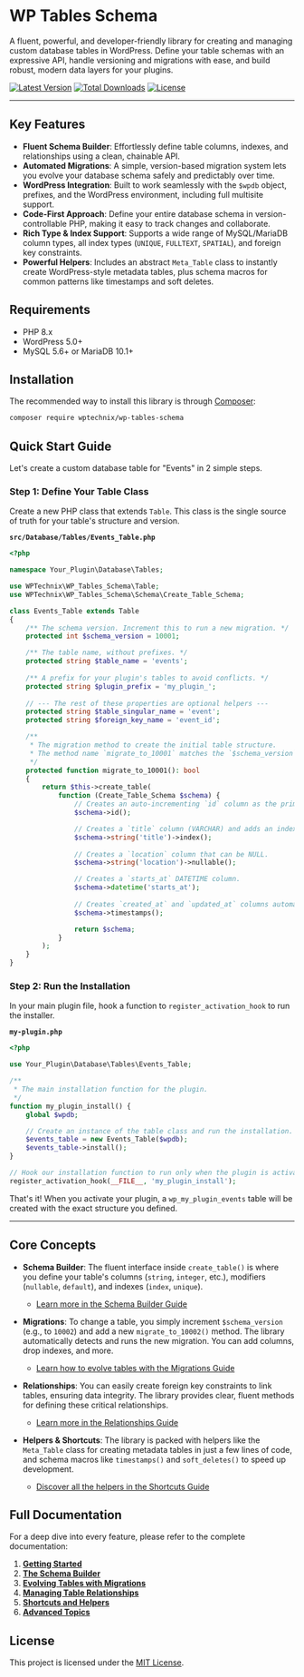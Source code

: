 # WP Tables Schema

A fluent, powerful, and developer-friendly library for creating and managing custom database tables in WordPress. Define your table schemas with an expressive API, handle versioning and migrations with ease, and build robust, modern data layers for your plugins.

[![Latest Version](https://img.shields.io/packagist/v/wptechnix/wp-tables-schema.svg?style=for-the-badge)](https://packagist.org/packages/wptechnix/wp-tables-schema)
[![Total Downloads](https://img.shields.io/packagist/dt/wptechnix/wp-tables-schema.svg?style=for-the-badge)](https://packagist.org/packages/wptechnix/wp-tables-schema)
[![License](https://img.shields.io/packagist/l/wptechnix/wp-tables-schema.svg?style=for-the-badge)](https://packagist.org/packages/wptechnix/wp-tables-schema)

---

## Key Features

-   **Fluent Schema Builder**: Effortlessly define table columns, indexes, and relationships using a clean, chainable API.
-   **Automated Migrations**: A simple, version-based migration system lets you evolve your database schema safely and predictably over time.
-   **WordPress Integration**: Built to work seamlessly with the `$wpdb` object, prefixes, and the WordPress environment, including full multisite support.
-   **Code-First Approach**: Define your entire database schema in version-controllable PHP, making it easy to track changes and collaborate.
-   **Rich Type & Index Support**: Supports a wide range of MySQL/MariaDB column types, all index types (`UNIQUE`, `FULLTEXT`, `SPATIAL`), and foreign key constraints.
-   **Powerful Helpers**: Includes an abstract `Meta_Table` class to instantly create WordPress-style metadata tables, plus schema macros for common patterns like timestamps and soft deletes.

## Requirements

-   PHP 8.x
-   WordPress 5.0+
-   MySQL 5.6+ or MariaDB 10.1+

## Installation

The recommended way to install this library is through [Composer](https://getcomposer.org/):

```bash
composer require wptechnix/wp-tables-schema
```

## Quick Start Guide

Let's create a custom database table for "Events" in 2 simple steps.

### Step 1: Define Your Table Class

Create a new PHP class that extends `Table`. This class is the single source of truth for your table's structure and version.

**`src/Database/Tables/Events_Table.php`**
```php
<?php

namespace Your_Plugin\Database\Tables;

use WPTechnix\WP_Tables_Schema\Table;
use WPTechnix\WP_Tables_Schema\Schema\Create_Table_Schema;

class Events_Table extends Table
{
    /** The schema version. Increment this to run a new migration. */
    protected int $schema_version = 10001;

    /** The table name, without prefixes. */
    protected string $table_name = 'events';
    
    /** A prefix for your plugin's tables to avoid conflicts. */
    protected string $plugin_prefix = 'my_plugin_';
    
    // --- The rest of these properties are optional helpers ---
    protected string $table_singular_name = 'event';
    protected string $foreign_key_name = 'event_id';

    /**
     * The migration method to create the initial table structure.
     * The method name `migrate_to_10001` matches the `$schema_version`.
     */
    protected function migrate_to_10001(): bool
    {
        return $this->create_table(
            function (Create_Table_Schema $schema) {
                // Creates an auto-incrementing `id` column as the primary key.
                $schema->id();

                // Creates a `title` column (VARCHAR) and adds an index to it.
                $schema->string('title')->index();
                
                // Creates a `location` column that can be NULL.
                $schema->string('location')->nullable();

                // Creates a `starts_at` DATETIME column.
                $schema->datetime('starts_at');
                
                // Creates `created_at` and `updated_at` columns automatically.
                $schema->timestamps();

                return $schema;
            }
        );
    }
}
```

### Step 2: Run the Installation

In your main plugin file, hook a function to `register_activation_hook` to run the installer.

**`my-plugin.php`**

```php
<?php

use Your_Plugin\Database\Tables\Events_Table;

/**
 * The main installation function for the plugin.
 */
function my_plugin_install() {
    global $wpdb;

    // Create an instance of the table class and run the installation.
    $events_table = new Events_Table($wpdb);
    $events_table->install();
}

// Hook our installation function to run only when the plugin is activated.
register_activation_hook(__FILE__, 'my_plugin_install');
```

That's it! When you activate your plugin, a `wp_my_plugin_events` table will be created with the exact structure you defined.

---

## Core Concepts

-   **Schema Builder**: The fluent interface inside `create_table()` is where you define your table's columns (`string`, `integer`, etc.), modifiers (`nullable`, `default`), and indexes (`index`, `unique`).
    -   [Learn more in the Schema Builder Guide](./docs/02-The-Schema-Builder.md)

-   **Migrations**: To change a table, you simply increment `$schema_version` (e.g., to `10002`) and add a new `migrate_to_10002()` method. The library automatically detects and runs the new migration. You can add columns, drop indexes, and more.
    -   [Learn how to evolve tables with the Migrations Guide](./docs/03-Evolving-Tables-with-Migrations.md)

-   **Relationships**: You can easily create foreign key constraints to link tables, ensuring data integrity. The library provides clear, fluent methods for defining these critical relationships.
    -   [Learn more in the Relationships Guide](./docs/04-Managing-Table-Relationships.md)

-   **Helpers & Shortcuts**: The library is packed with helpers like the `Meta_Table` class for creating metadata tables in just a few lines of code, and schema macros like `timestamps()` and `soft_deletes()` to speed up development.
    -   [Discover all the helpers in the Shortcuts Guide](./docs/05-Shortcuts-and-Helpers.md)

## Full Documentation

For a deep dive into every feature, please refer to the complete documentation:

1.  [**Getting Started**](./docs/01-Getting-Started.md)
2.  [**The Schema Builder**](./docs/02-The-Schema-Builder.md)
3.  [**Evolving Tables with Migrations**](./docs/03-Evolving-Tables-with-Migrations.md)
4.  [**Managing Table Relationships**](./docs/04-Managing-Table-Relationships.md)
5.  [**Shortcuts and Helpers**](./docs/05-Shortcuts-and-Helpers.md)
6.  [**Advanced Topics**](./docs/06-Advanced-Topics.md)

## License

This project is licensed under the [MIT License](./LICENSE.md).
